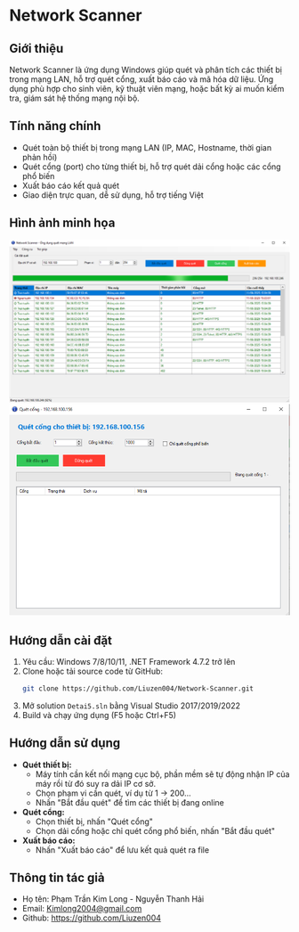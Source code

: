 # Network Scanner

## Giới thiệu
Network Scanner là ứng dụng Windows giúp quét và phân tích các thiết bị trong mạng LAN, hỗ trợ quét cổng, xuất báo cáo và mã hóa dữ liệu. Ứng dụng phù hợp cho sinh viên, kỹ thuật viên mạng, hoặc bất kỳ ai muốn kiểm tra, giám sát hệ thống mạng nội bộ.

## Tính năng chính
- Quét toàn bộ thiết bị trong mạng LAN (IP, MAC, Hostname, thời gian phản hồi)
- Quét cổng (port) cho từng thiết bị, hỗ trợ quét dải cổng hoặc các cổng phổ biến
- Xuất báo cáo kết quả quét
- Giao diện trực quan, dễ sử dụng, hỗ trợ tiếng Việt

## Hình ảnh minh họa
![Giao diện chính](images/GiaoDienChinh.png)
![Quét cổng](images/GiaoDienQuetCong.png)
## Hướng dẫn cài đặt
1. Yêu cầu: Windows 7/8/10/11, .NET Framework 4.7.2 trở lên
2. Clone hoặc tải source code từ GitHub:
   ```bash
   git clone https://github.com/Liuzen004/Network-Scanner.git
   ```
3. Mở solution `Detai5.sln` bằng Visual Studio 2017/2019/2022
4. Build và chạy ứng dụng (F5 hoặc Ctrl+F5)

## Hướng dẫn sử dụng
- **Quét thiết bị:**
  - Máy tính cần kết nối mạng cục bộ, phần mềm sẽ tự động nhận IP của máy rồi từ đó suy ra dải IP cơ sở.
  - Chọn phạm vi cần quét, ví dụ từ 1 -> 200...
  - Nhấn "Bắt đầu quét" để tìm các thiết bị đang online
- **Quét cổng:**
  - Chọn thiết bị, nhấn "Quét cổng"
  - Chọn dải cổng hoặc chỉ quét cổng phổ biến, nhấn "Bắt đầu quét"
- **Xuất báo cáo:**
  - Nhấn "Xuất báo cáo" để lưu kết quả quét ra file

## Thông tin tác giả
- Họ tên: Phạm Trần Kim Long - Nguyễn Thanh Hải
- Email: Kimlong2004@gmail.com
- Github: https://github.com/Liuzen004
